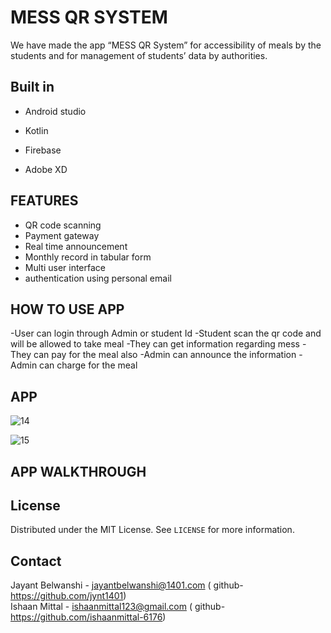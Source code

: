 
# **MESS QR SYSTEM**


We have made the app “MESS QR System” for
accessibility of meals by the students and for
management of students’ data by authorities.
	


## Built in

- Android studio

- Kotlin

- Firebase
- Adobe XD


## FEATURES

- QR code scanning
- Payment gateway
- Real time announcement
- Monthly record in tabular form
- Multi user interface
- authentication using personal email

## **HOW TO USE APP**

-User can login through Admin or student Id
-Student scan the qr code and will be allowed to take meal
-They can get information regarding mess
-They can pay for the meal also
-Admin can announce the information
-Admin can charge for the meal




## APP
![14](https://user-images.githubusercontent.com/100084399/206899248-17663ed0-b4b3-448c-ac42-5546075b0dae.png)



![15](https://user-images.githubusercontent.com/100084399/206899258-526c4933-537a-4136-8b20-64ecc8e33361.png)


## APP WALKTHROUGH










<!-- LICENSE -->
## License

Distributed under the MIT License. See `LICENSE` for more information.



<!-- CONTACT -->
## Contact

Jayant Belwanshi - jayantbelwanshi@1401.com ( github-https://github.com/jynt1401) <br>
Ishaan Mittal - ishaanmittal123@gmail.com ( github-https://github.com/ishaanmittal-6176)








